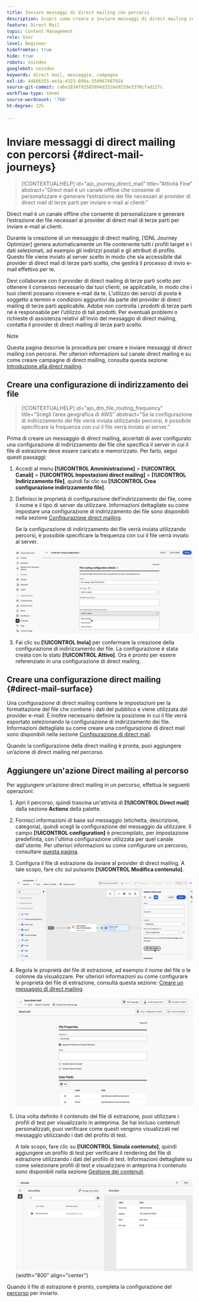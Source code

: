 ```yaml
---
title: Inviare messaggi di direct mailing con percorsi
description: Scopri come creare e inviare messaggi di direct mailing con i percorsi.
feature: Direct Mail
topic: Content Management
role: User
level: Beginner
hidefromtoc: true
hide: true
robots: noindex
googlebot: noindex
keywords: direct mail, messaggio, campagna
exl-id: 44886355-ee3a-4323-899a-35d967487924
source-git-commit: ca6e2834f92585094d3316e9259e3370cfad22fc
workflow-type: tm+mt
source-wordcount: '760'
ht-degree: 22%

---
```


# Inviare messaggi di direct mailing con percorsi {#direct-mail-journeys}

>[!CONTEXTUALHELP]
>id="ajo_journey_direct_mail"
>title="Attività Fine"
>abstract="Direct mail è un canale offline che consente di personalizzare e generare l’estrazione dei file necessari ai provider di direct mail di terze parti per inviare e-mail ai clienti."

Direct mail è un canale offline che consente di personalizzare e generare l’estrazione dei file necessari ai provider di direct mail di terze parti per inviare e-mail ai clienti.

Durante la creazione di un messaggio di direct mailing, [!DNL Journey Optimizer] genera automaticamente un file contenente tutti i profili target e i dati selezionati, ad esempio gli indirizzi postali e gli attributi di profilo. Questo file viene inviato al server scelto in modo che sia accessibile dal provider di direct mail di terze parti scelto, che gestirà il processo di invio e-mail effettivo per te.

Devi collaborare con il provider di direct mailing di terze parti scelto per ottenere il consenso necessario dai tuoi clienti, se applicabile, in modo che i tuoi clienti possano ricevere e-mail da te. L’utilizzo dei servizi di posta è soggetto a termini e condizioni aggiuntivi da parte del provider di direct mailing di terze parti applicabile. Adobe non controlla i prodotti di terze parti né è responsabile per l’utilizzo di tali prodotti. Per eventuali problemi o richieste di assistenza relativi all’invio del messaggio di direct mailing, contatta il provider di direct mailing di terze parti scelto.

>[!NOTE]
>
>Questa pagina descrive la procedura per creare e inviare messaggi di direct mailing con percorsi. Per ulteriori informazioni sul canale direct mailing e su come creare campagne di direct mailing, consulta questa sezione: [Introduzione alla direct mailing](../direct-mail/get-started-direct-mail.md).

## Creare una configurazione di indirizzamento dei file

>[!CONTEXTUALHELP]
>id="ajo_dm_file_routing_frequency"
>title="Scegli l’area geografica di AWS"
>abstract="Se la configurazione di indirizzamento dei file verrà inviata utilizzando percorsi, è possibile specificare la frequenza con cui il file verrà inviato al server."

Prima di creare un messaggio di direct mailing, accertati di aver configurato una configurazione di indirizzamento dei file che specifica il server in cui il file di estrazione deve essere caricato e memorizzato. Per farlo, segui questi passaggi:

1. Accedi al menu **[!UICONTROL Amministrazione]** > **[!UICONTROL Canali]** > **[!UICONTROL Impostazioni direct mailing]** > **[!UICONTROL Indirizzamento file]**, quindi fai clic su **[!UICONTROL Crea configurazione indirizzamento file]**.

1. Definisci le proprietà di configurazione dell’indirizzamento dei file, come il nome e il tipo di server da utilizzare. Informazioni dettagliate su come impostare una configurazione di indirizzamento dei file sono disponibili nella sezione [Configurazione direct mailing](../direct-mail/direct-mail-configuration.md#file-routing-configuration).

   Se la configurazione di indirizzamento dei file verrà inviata utilizzando percorsi, è possibile specificare la frequenza con cui il file verrà inviato al server.

   ![](assets/file-routing-journey.png)

1. Fai clic su **[!UICONTROL Invia]** per confermare la creazione della configurazione di indirizzamento dei file. La configurazione è stata creata con lo stato **[!UICONTROL Attivo]**. Ora è pronto per essere referenziato in una configurazione di direct mailing.

## Creare una configurazione direct mailing {#direct-mail-surface}

Una configurazione di direct mailing contiene le impostazioni per la formattazione del file che contiene i dati del pubblico e viene utilizzata dal provider e-mail. È inoltre necessario definire la posizione in cui il file verrà esportato selezionando la configurazione di indirizzamento dei file. Informazioni dettagliate su come creare una configurazione di direct mail sono disponibili nella sezione [Configurazione di direct mail](../direct-mail/direct-mail-configuration.md#file-routing-configuration).

Quando la configurazione della direct mailing è pronta, puoi aggiungere un’azione di direct mailing nel percorso.

## Aggiungere un&#39;azione Direct mailing al percorso

Per aggiungere un’azione direct mailing in un percorso, effettua le seguenti operazioni:

1. Apri il percorso, quindi trascina un&#39;attività di **[!UICONTROL Direct mail]** dalla sezione **Actions** della palette.

1. Fornisci informazioni di base sul messaggio (etichetta, descrizione, categoria), quindi scegli la configurazione del messaggio da utilizzare. Il campo **[!UICONTROL configuration]** è precompilato, per impostazione predefinita, con l&#39;ultima configurazione utilizzata per quel canale dall&#39;utente. Per ulteriori informazioni su come configurare un percorso, consultare [questa pagina](../building-journeys/journey-gs.md).

1. Configura il file di estrazione da inviare al provider di direct mailing. A tale scopo, fare clic sul pulsante **[!UICONTROL Modifica contenuto]**.

   ![](assets/direct-mail-add-journey.png)

1. Regola le proprietà del file di estrazione, ad esempio il nome del file o le colonne da visualizzare. Per ulteriori informazioni su come configurare le proprietà del file di estrazione, consulta questa sezione: [Creare un messaggio di direct mailing](../direct-mail/create-direct-mail.md#extraction-file).

   ![](assets/direct-mail-journey-content.png)

1. Una volta definito il contenuto del file di estrazione, puoi utilizzare i profili di test per visualizzarlo in anteprima. Se hai incluso contenuti personalizzati, puoi verificare come questi vengono visualizzati nel messaggio utilizzando i dati del profilo di test.

   A tale scopo, fare clic su **[!UICONTROL Simula contenuto]**, quindi aggiungere un profilo di test per verificare il rendering del file di estrazione utilizzando i dati del profilo di test. Informazioni dettagliate su come selezionare profili di test e visualizzare in anteprima il contenuto sono disponibili nella sezione [Gestione dei contenuti](../content-management/preview-test.md).

   ![](assets/direct-mail-simulate.png){width="800" align="center"}

Quando il file di estrazione è pronto, completa la configurazione del [percorso](../building-journeys/journey-gs.md) per inviarlo.
